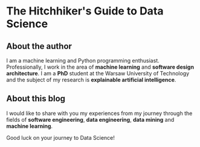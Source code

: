 # The Hitchhiker's Guide to Data Science

## About the author

I am a machine learning and Python programming enthusiast. Professionally, I work in the area of **machine learning** and **software design architecture**. I am a **PhD** student at the Warsaw University of Technology and the subject of my research is **explainable artificial intelligence**.

## About this blog
I would like to share with you my experiences from my journey through the fields of **software engineering**, **data engineering**, **data mining** and **machine learning**. 

Good luck on your journey to Data Science!